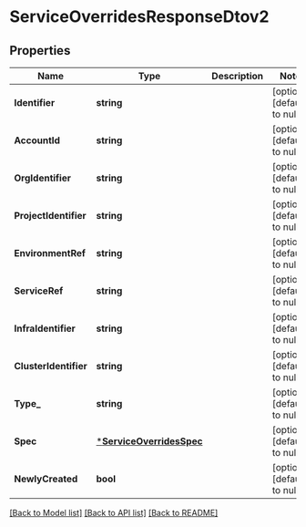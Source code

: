 # ServiceOverridesResponseDtov2

## Properties
Name | Type | Description | Notes
------------ | ------------- | ------------- | -------------
**Identifier** | **string** |  | [optional] [default to null]
**AccountId** | **string** |  | [optional] [default to null]
**OrgIdentifier** | **string** |  | [optional] [default to null]
**ProjectIdentifier** | **string** |  | [optional] [default to null]
**EnvironmentRef** | **string** |  | [optional] [default to null]
**ServiceRef** | **string** |  | [optional] [default to null]
**InfraIdentifier** | **string** |  | [optional] [default to null]
**ClusterIdentifier** | **string** |  | [optional] [default to null]
**Type_** | **string** |  | [optional] [default to null]
**Spec** | [***ServiceOverridesSpec**](ServiceOverridesSpec.md) |  | [optional] [default to null]
**NewlyCreated** | **bool** |  | [optional] [default to null]

[[Back to Model list]](../README.md#documentation-for-models) [[Back to API list]](../README.md#documentation-for-api-endpoints) [[Back to README]](../README.md)

